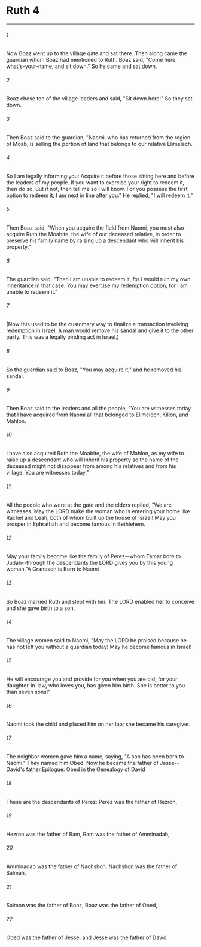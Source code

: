 # Ruth 4
***



###### 1 
Now Boaz went up to the village gate and sat there. Then along came the guardian whom Boaz had mentioned to Ruth. Boaz said, "Come here, what's-your-name, and sit down." So he came and sat down. 

###### 2 
Boaz chose ten of the village leaders and said, "Sit down here!" So they sat down. 

###### 3 
Then Boaz said to the guardian, "Naomi, who has returned from the region of Moab, is selling the portion of land that belongs to our relative Elimelech. 

###### 4 
So I am legally informing you: Acquire it before those sitting here and before the leaders of my people. If you want to exercise your right to redeem it, then do so. But if not, then tell me so I will know. For you possess the first option to redeem it; I am next in line after you." He replied, "I will redeem it." 

###### 5 
Then Boaz said, "When you acquire the field from Naomi, you must also acquire Ruth the Moabite, the wife of our deceased relative, in order to preserve his family name by raising up a descendant who will inherit his property." 

###### 6 
The guardian said, "Then I am unable to redeem it, for I would ruin my own inheritance in that case. You may exercise my redemption option, for I am unable to redeem it." 

###### 7 
(Now this used to be the customary way to finalize a transaction involving redemption in Israel: A man would remove his sandal and give it to the other party. This was a legally binding act in Israel.) 

###### 8 
So the guardian said to Boaz, "You may acquire it," and he removed his sandal. 

###### 9 
Then Boaz said to the leaders and all the people, "You are witnesses today that I have acquired from Naomi all that belonged to Elimelech, Kilion, and Mahlon. 

###### 10 
I have also acquired Ruth the Moabite, the wife of Mahlon, as my wife to raise up a descendant who will inherit his property so the name of the deceased might not disappear from among his relatives and from his village. You are witnesses today." 

###### 11 
All the people who were at the gate and the elders replied, "We are witnesses. May the LORD make the woman who is entering your home like Rachel and Leah, both of whom built up the house of Israel! May you prosper in Ephrathah and become famous in Bethlehem. 

###### 12 
May your family become like the family of Perez--whom Tamar bore to Judah--through the descendants the LORD gives you by this young woman."A Grandson is Born to Naomi 

###### 13 
So Boaz married Ruth and slept with her. The LORD enabled her to conceive and she gave birth to a son. 

###### 14 
The village women said to Naomi, "May the LORD be praised because he has not left you without a guardian today! May he become famous in Israel! 

###### 15 
He will encourage you and provide for you when you are old, for your daughter-in-law, who loves you, has given him birth. She is better to you than seven sons!" 

###### 16 
Naomi took the child and placed him on her lap; she became his caregiver. 

###### 17 
The neighbor women gave him a name, saying, "A son has been born to Naomi." They named him Obed. Now he became the father of Jesse--David's father.Epilogue: Obed in the Genealogy of David 

###### 18 
These are the descendants of Perez: Perez was the father of Hezron, 

###### 19 
Hezron was the father of Ram, Ram was the father of Amminadab, 

###### 20 
Amminadab was the father of Nachshon, Nachshon was the father of Salmah, 

###### 21 
Salmon was the father of Boaz, Boaz was the father of Obed, 

###### 22 
Obed was the father of Jesse, and Jesse was the father of David.
